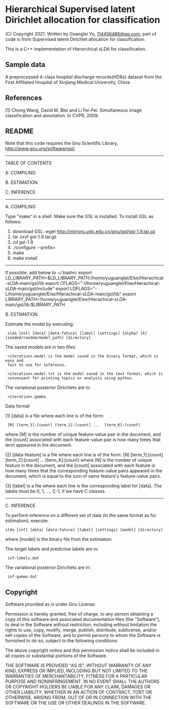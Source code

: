 # Hierarchical Supervised latent Dirichlet allocation for classification

(C) Copyright 2021, Written by Guanglei Yu, 114456486@qq.com, part of code is from Supervised latent Dirichlet allocation for classification.

This is a C++ implementation of Hierarchical sLDA for classification. 

## Sample data

A preprocessed 4-class hospital discharge records(HDRs) dataset from the First Affiliated Hospital of Xinjiang Medical University, China.



## References

[1] Chong Wang, David M. Blei and Li Fei-Fei. Simultaneous image classification and annotation. In CVPR, 2009. 

## README

Note that this code requires the Gnu Scientific Library, http://www.gnu.org/software/gsl/

------------------------------------------------------------------------


TABLE OF CONTENTS


A. COMPILING

B. ESTIMATION

C. INFERENCE


------------------------------------------------------------------------

A. COMPILING

Type "make" in a shell. Make sure the GSL is installed.
To install GSL as follows:
1) download GSL: wget http://mirrors.ustc.edu.cn/gnu/gsl/gsl-1.9.tar.gz
2) tar zxvf gsl-1.9.tar.gz
3) cd gsl-1.9
4) ./configure --prefix=
5) make
6) make install
------------------------------------------------------------------------
If possible, add below to ~/.bashrc
export LD_LIBRARY_PATH=$LD_LIBRARY_PATH:/home/yuguanglei/Else/Hierachical-sLDA-main/gsl/lib
export CFLAGS="-I/home/yuguanglei/Else/Hierachical-sLDA-main/gsl/include"
export LDFLAGS="-L/home/yuguanglei/Else/Hierachical-sLDA-main/gsl/lib"
export LIBRARY_PATH=/home/yuguanglei/Else/Hierachical-sLDA-main/gsl/lib:$LIBRARY_PATH

B. ESTIMATION

Estimate the model by executing:

     slda [est] [data] [data-fature] [label] [settings] [alpha] [k] [seeded/random/model_path] [directory]

The saved models are in two files:

     <iteration>.model is the model saved in the binary format, which is easy and
     fast to use for inference.

     <iteration>.model.txt is the model saved in the text format, which is
     convenient for printing topics or analysis using python.    

The variational posterior Dirichlets are in:

     <iteration>.gamma


Data format

(1) [data] is a file where each line is of the form:

     [M] [term_1]:[count] [term_2]:[count] ...  [term_K]:[count]

where [M] is the number of unique feature-value pair in the document, and the
[count] associated with each feature-value pair is how many times that term appeared
in the document. 

(2) [data-feature] is a file where each line is of the form:
     [N] [term_1]:[count] [term_2]:[count] ...  [term_K]:[count]
where [N] is the number of unique feature in the document, and the [count] associated with each feature is how many times that the corresponding feature-value pairs appeared in the document, which is equal to the sum of same feature's feature-value pairs.      
      

(3) [label] is a file where each line is the corresponding label for [data].
The labels must be 0, 1, ..., C-1, if we have C classes.


------------------------------------------------------------------------

C. INFERENCE

To perform inference on a different set of data (in the same format as
for estimation), execute:

    slda [inf] [data] [data-fature] [label] [settings] [model] [directory]
    
where [model] is the binary file from the estimation.
     
The target labels and predictive labels are in:

     inf-labels.dat

The variational posterior Dirichlets are in:

     inf-gamma.dat

     
## Copyright
Software provided as is under Gnu License.

Permission is hereby granted, free of charge, to any person obtaining a copy of this software and associated documentation files (the "Software"), to deal in the Software without restriction, including without limitation the rights to use, copy, modify, merge, publish, distribute, sublicense, and/or sell copies of the Software, and to permit persons to whom the Software is furnished to do so, subject to the following conditions:

The above copyright notice and this permission notice shall be included in all copies or substantial portions of the Software.

THE SOFTWARE IS PROVIDED "AS IS", WITHOUT WARRANTY OF ANY KIND, EXPRESS OR IMPLIED, INCLUDING BUT NOT LIMITED TO THE WARRANTIES OF MERCHANTABILITY, FITNESS FOR A PARTICULAR PURPOSE AND NONINFRINGEMENT. IN NO EVENT SHALL THE AUTHORS OR COPYRIGHT HOLDERS BE LIABLE FOR ANY CLAIM, DAMAGES OR OTHER LIABILITY, WHETHER IN AN ACTION OF CONTRACT, TORT OR OTHERWISE, ARISING FROM, OUT OF OR IN CONNECTION WITH THE SOFTWARE OR THE USE OR OTHER DEALINGS IN THE SOFTWARE.
